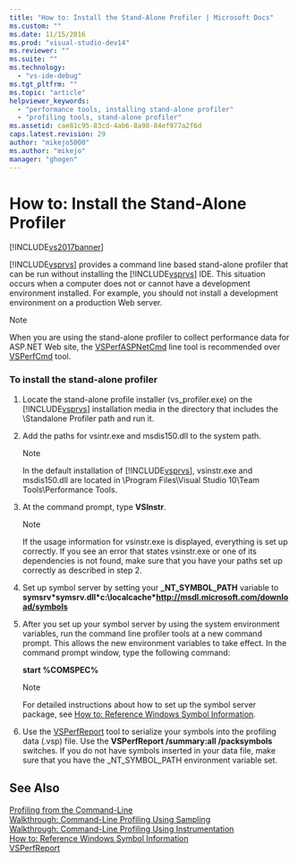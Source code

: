 ```yaml
---
title: "How to: Install the Stand-Alone Profiler | Microsoft Docs"
ms.custom: ""
ms.date: 11/15/2016
ms.prod: "visual-studio-dev14"
ms.reviewer: ""
ms.suite: ""
ms.technology: 
  - "vs-ide-debug"
ms.tgt_pltfrm: ""
ms.topic: "article"
helpviewer_keywords: 
  - "performance tools, installing stand-alone profiler"
  - "profiling tools, stand-alone profiler"
ms.assetid: cae81c95-83cd-4ab6-8a98-84ef977a2f6d
caps.latest.revision: 29
author: "mikejo5000"
ms.author: "mikejo"
manager: "ghogen"
---
```

# How to: Install the Stand-Alone Profiler
[!INCLUDE[vs2017banner](../includes/vs2017banner.md)]

[!INCLUDE[vsprvs](../includes/vsprvs-md.md)] provides a command line based stand-alone profiler that can be run without installing the [!INCLUDE[vsprvs](../includes/vsprvs-md.md)] IDE. This situation occurs when a computer does not or cannot have a development environment installed. For example, you should not install a development environment on a production Web server.  
  
> [!NOTE]
>  When you are using the stand-alone profiler to collect performance data for ASP.NET Web site, the [VSPerfASPNetCmd](../profiling/vsperfaspnetcmd.md) line tool is recommended over [VSPerfCmd](../profiling/vsperfcmd.md) tool.  
  
### To install the stand-alone profiler  
  
1.  Locate the stand-alone profile installer (vs_profiler.exe) on the [!INCLUDE[vsprvs](../includes/vsprvs-md.md)] installation media in the directory that includes the \Standalone Profiler path and run it.  
  
2.  Add the paths for vsintr.exe and msdis150.dll to the system path.  
  
    > [!NOTE]
    >  In the default installation of [!INCLUDE[vsprvs](../includes/vsprvs-md.md)], vsinstr.exe and msdis150.dll are located in \Program Files\Visual Studio 10\Team Tools\Performance Tools.  
  
3.  At the command prompt, type **VSInstr**.  
  
    > [!NOTE]
    >  If the usage information for vsinstr.exe is displayed, everything is set up correctly. If you see an error that states vsinstr.exe or one of its dependencies is not found, make sure that you have your paths set up correctly as described in step 2.  
  
4.  Set up symbol server by setting your **_NT_SYMBOL_PATH** variable to **symsrv\*symsrv.dll\*c:\localcache\*http://msdl.microsoft.com/download/symbols**  
  
5.  After you set up your symbol server by using the system environment variables, run the command line profiler tools at a new command prompt. This allows the new environment variables to take effect. In the command prompt window, type the following command:  
  
     **start %COMSPEC%**  
  
    > [!NOTE]
    >  For detailed instructions about how to set up the symbol server package, see [How to: Reference Windows Symbol Information](../profiling/how-to-reference-windows-symbol-information.md).  
  
6.  Use the [VSPerfReport](../profiling/vsperfreport.md) tool to serialize your symbols into the profiling data (.vsp) file. Use the **VSPerfReport /summary:all /packsymbols** switches. If you do not have symbols inserted in your data file, make sure that you have the _NT_SYMBOL_PATH environment variable set.  
  
## See Also  
 [Profiling from the Command-Line](../profiling/using-the-profiling-tools-from-the-command-line.md)   
 [Walkthrough: Command-Line Profiling Using Sampling](../profiling/walkthrough-command-line-profiling-using-sampling.md)   
 [Walkthrough: Command-Line Profiling Using Instrumentation](../profiling/walkthrough-command-line-profiling-using-instrumentation.md)   
 [How to: Reference Windows Symbol Information](../profiling/how-to-reference-windows-symbol-information.md)   
 [VSPerfReport](../profiling/vsperfreport.md)



